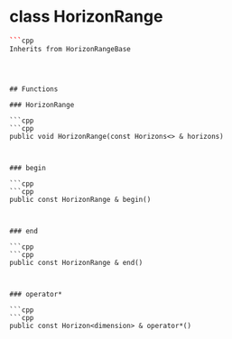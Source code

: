 # class HorizonRange


```cpp
```cpp
Inherits from HorizonRangeBase
```
```



## Functions

### HorizonRange

```cpp
```cpp
public void HorizonRange(const Horizons<> & horizons)
```
```


### begin

```cpp
```cpp
public const HorizonRange & begin()
```
```


### end

```cpp
```cpp
public const HorizonRange & end()
```
```


### operator*

```cpp
```cpp
public const Horizon<dimension> & operator*()
```
```




